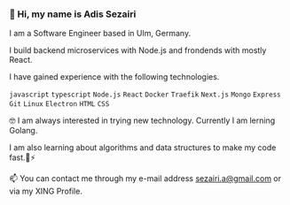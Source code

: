 ### 👋 Hi, my name is Adis Sezairi

I am a Software Engineer based in Ulm, Germany.

I build backend microservices with Node.js and frondends with mostly React.

I have gained experience with the following technologies. 

`javascript` `typescript` `Node.js` `React` `Docker` `Traefik` `Next.js` `Mongo` `Express` `Git` `Linux` `Electron` `HTML` `CSS`

🤓 I am always interested in trying new technology. Currently I am lerning Golang.

I am also learning about algorithms and data structures to make my code fast.🚀⚡ 

📫 You can contact me through my e-mail address sezairi.a@gmail.com or via my XING Profile.

<!---
adsezai/adsezai is a ✨ special ✨ repository because its `README.md` (this file) appears on your GitHub profile.
You can click the Preview link to take a look at your changes.
--->
